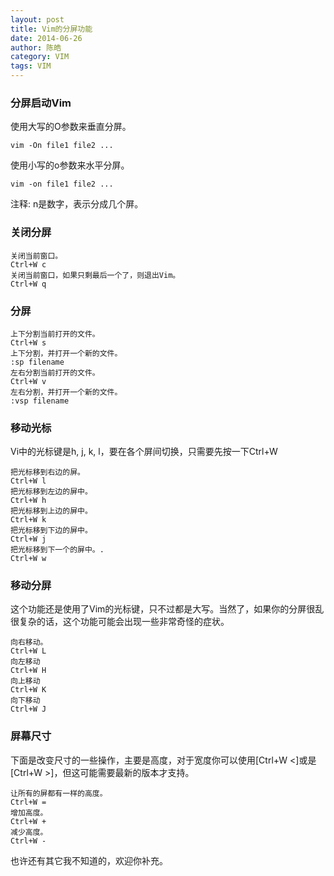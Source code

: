 ```yaml
---
layout: post
title: Vim的分屏功能
date: 2014-06-26
author: 陈皓
category: VIM
tags: VIM
---
```


### 分屏启动Vim

使用大写的O参数来垂直分屏。

```
vim -On file1 file2 ...
```

使用小写的o参数来水平分屏。

```
vim -on file1 file2 ...
```

注释: n是数字，表示分成几个屏。

### 关闭分屏

```
关闭当前窗口。
Ctrl+W c
关闭当前窗口，如果只剩最后一个了，则退出Vim。
Ctrl+W q
```

### 分屏

```
上下分割当前打开的文件。
Ctrl+W s
上下分割，并打开一个新的文件。
:sp filename
左右分割当前打开的文件。
Ctrl+W v
左右分割，并打开一个新的文件。
:vsp filename
```

### 移动光标

Vi中的光标键是h, j, k, l，要在各个屏间切换，只需要先按一下Ctrl+W

```
把光标移到右边的屏。
Ctrl+W l
把光标移到左边的屏中。
Ctrl+W h
把光标移到上边的屏中。
Ctrl+W k
把光标移到下边的屏中。
Ctrl+W j
把光标移到下一个的屏中。.
Ctrl+W w
```

### 移动分屏

这个功能还是使用了Vim的光标键，只不过都是大写。当然了，如果你的分屏很乱很复杂的话，这个功能可能会出现一些非常奇怪的症状。

```
向右移动。
Ctrl+W L
向左移动
Ctrl+W H
向上移动
Ctrl+W K
向下移动
Ctrl+W J
```

### 屏幕尺寸

下面是改变尺寸的一些操作，主要是高度，对于宽度你可以使用[Ctrl+W <]或是[Ctrl+W >]，但这可能需要最新的版本才支持。

```
让所有的屏都有一样的高度。
Ctrl+W =
增加高度。
Ctrl+W +
减少高度。
Ctrl+W -
```

也许还有其它我不知道的，欢迎你补充。
